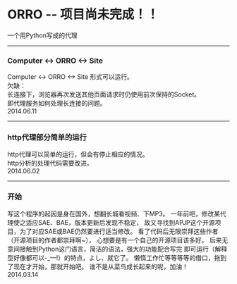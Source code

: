 ORRO -- 项目尚未完成！！
====

一个用Python写成的代理

----
### Computer <-> ORRO <-> Site  
Computer <-> ORRO <-> Site 形式可以运行。  
欠缺：   
长连接下，浏览器再次发送其他页面请求时仍使用前次保持的Socket。  
即代理服务如何处理长连接的问题。  
2014.06.11  

----
### http代理部分简单的运行
http代理可以简单的运行，但会有停止相应的情况。  
http分析的处理代码需要改进。  
2014.06.02  

----
### 开始
写这个程序的起因是身在国外，想翻长城看视频、下MP3。
一年前吧，修改某代理使之适应SAE、BAE，版本更新后发现不稳定，
故又寻找到APJP这个开源项目，为了对应SAE或BAE仍然要进行适当修改。
看了代码后无限崇拜这些作者（开源项目的作者都崇拜啊~），
心想要是有一个自己的开源项目该多好。
后来无意间接触到Python这门语言，简洁的语法，强大的功能配合写完
即可运行（解释型好像都可以-_—!）的特点，よし、就它了。
懒惰工作忙等等等等的借口，拖到了现在才开始，那就开始吧。
谁不是从菜鸟成长起来的呢，加油！  
2014.03.14  
